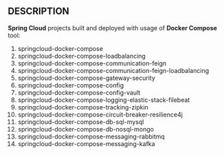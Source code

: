 DESCRIPTION
-----------

**Spring Cloud** projects built and deployed with usage of **Docker Compose** tool:
1. springcloud-docker-compose
1. springcloud-docker-compose-loadbalancing
1. springcloud-docker-compose-communication-feign
1. springcloud-docker-compose-communication-feign-loadbalancing
1. springcloud-docker-compose-gateway-security
1. springcloud-docker-compose-config
1. springcloud-docker-compose-config-vault
1. springcloud-docker-compose-logging-elastic-stack-filebeat
1. springcloud-docker-compose-tracking-zipkin
1. springcloud-docker-compose-circuit-breaker-resilience4j
1. springcloud-docker-compose-db-sql-mysql
1. springcloud-docker-compose-db-nosql-mongo
1. springcloud-docker-compose-messaging-rabbitmq
1. springcloud-docker-compose-messaging-kafka